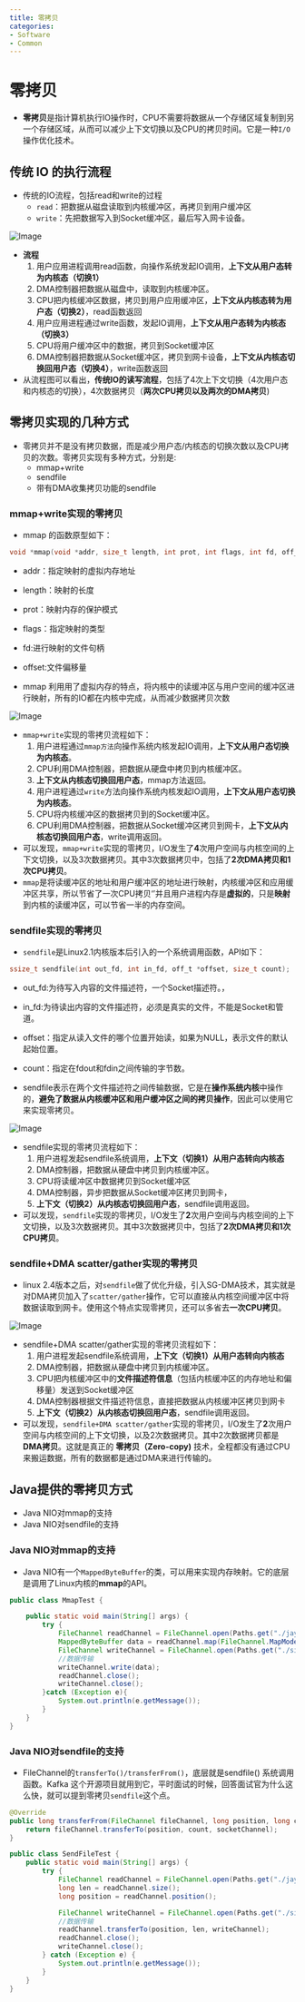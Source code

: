 ```yaml
---
title: 零拷贝
categories:
- Software
- Common
---
```

# 零拷贝

- **零拷贝**是指计算机执行IO操作时，CPU不需要将数据从一个存储区域复制到另一个存储区域，从而可以减少上下文切换以及CPU的拷贝时间。它是一种`I/O`操作优化技术。

## 传统 IO 的执行流程

- 传统的IO流程，包括read和write的过程
    - `read`：把数据从磁盘读取到内核缓冲区，再拷贝到用户缓冲区
    - `write`：先把数据写入到Socket缓冲区，最后写入网卡设备。

![Image](https://raw.githubusercontent.com/LuShan123888/Files/main/Pictures/640-20220303001431859-20220303001533416.png)

- **流程**
    1. 用户应用进程调用read函数，向操作系统发起IO调用，**上下文从用户态转为内核态（切换1）**
    2. DMA控制器把数据从磁盘中，读取到内核缓冲区。
    3. CPU把内核缓冲区数据，拷贝到用户应用缓冲区，**上下文从内核态转为用户态（切换2）**，read函数返回
    4. 用户应用进程通过write函数，发起IO调用，**上下文从用户态转为内核态（切换3）**
    5. CPU将用户缓冲区中的数据，拷贝到Socket缓冲区
    6. DMA控制器把数据从Socket缓冲区，拷贝到网卡设备，**上下文从内核态切换回用户态（切换4）**，write函数返回
- 从流程图可以看出，**传统IO的读写流程**，包括了4次上下文切换（4次用户态和内核态的切换），4次数据拷贝（**两次CPU拷贝以及两次的DMA拷贝**)

## 零拷贝实现的几种方式

- 零拷贝并不是没有拷贝数据，而是减少用户态/内核态的切换次数以及CPU拷贝的次数。零拷贝实现有多种方式，分别是:
    - mmap+write
    - sendfile
    - 带有DMA收集拷贝功能的sendfile

### mmap+write实现的零拷贝

- mmap 的函数原型如下：

```c
void *mmap(void *addr, size_t length, int prot, int flags, int fd, off_t offset);
```

- addr：指定映射的虚拟内存地址
- length：映射的长度
- prot：映射内存的保护模式
- flags：指定映射的类型
- fd:进行映射的文件句柄
- offset:文件偏移量

- mmap 利用用了虚拟内存的特点，将内核中的读缓冲区与用户空间的缓冲区进行映射，所有的IO都在内核中完成，从而减少数据拷贝次数

![Image](https://raw.githubusercontent.com/LuShan123888/Files/main/Pictures/640-20220303135451201.png)

- `mmap+write`实现的零拷贝流程如下：
    1. 用户进程通过`mmap方法`向操作系统内核发起IO调用，**上下文从用户态切换为内核态**。
    2. CPU利用DMA控制器，把数据从硬盘中拷贝到内核缓冲区。
    3. **上下文从内核态切换回用户态**，mmap方法返回。
    4. 用户进程通过`write`方法向操作系统内核发起IO调用，**上下文从用户态切换为内核态**。
    5. CPU将内核缓冲区的数据拷贝到的Socket缓冲区。
    6. CPU利用DMA控制器，把数据从Socket缓冲区拷贝到网卡，**上下文从内核态切换回用户态**，write调用返回。
- 可以发现，`mmap+write`实现的零拷贝，I/O发生了**4**次用户空间与内核空间的上下文切换，以及3次数据拷贝。其中3次数据拷贝中，包括了**2次DMA拷贝和1次CPU拷贝**。
- `mmap`是将读缓冲区的地址和用户缓冲区的地址进行映射，内核缓冲区和应用缓冲区共享，所以节省了一次CPU拷贝‘’并且用户进程内存是**虚拟的**，只是**映射**到内核的读缓冲区，可以节省一半的内存空间。

### sendfile实现的零拷贝

- `sendfile`是Linux2.1内核版本后引入的一个系统调用函数，API如下：

```c
ssize_t sendfile(int out_fd, int in_fd, off_t *offset, size_t count);
```

- out_fd:为待写入内容的文件描述符，一个Socket描述符。，
- in_fd:为待读出内容的文件描述符，必须是真实的文件，不能是Socket和管道。
- offset：指定从读入文件的哪个位置开始读，如果为NULL，表示文件的默认起始位置。
- count：指定在fdout和fdin之间传输的字节数。

- sendfile表示在两个文件描述符之间传输数据，它是在**操作系统内核**中操作的，**避免了数据从内核缓冲区和用户缓冲区之间的拷贝操作**，因此可以使用它来实现零拷贝。

![Image](https://raw.githubusercontent.com/LuShan123888/Files/main/Pictures/640-20220303135447432.png)

- sendfile实现的零拷贝流程如下：
    1. 用户进程发起sendfile系统调用，**上下文（切换1）从用户态转向内核态**
    2. DMA控制器，把数据从硬盘中拷贝到内核缓冲区。
    3. CPU将读缓冲区中数据拷贝到Socket缓冲区
    4. DMA控制器，异步把数据从Socket缓冲区拷贝到网卡，
    5. **上下文（切换2）从内核态切换回用户态**，sendfile调用返回。
- 可以发现，`sendfile`实现的零拷贝，I/O发生了**2**次用户空间与内核空间的上下文切换，以及3次数据拷贝。其中3次数据拷贝中，包括了**2次DMA拷贝和1次CPU拷贝**。

### sendfile+DMA scatter/gather实现的零拷贝

- linux 2.4版本之后，对`sendfile`做了优化升级，引入SG-DMA技术，其实就是对DMA拷贝加入了`scatter/gather`操作，它可以直接从内核空间缓冲区中将数据读取到网卡。使用这个特点实现零拷贝，还可以多省去**一次CPU拷贝**。

![Image](https://raw.githubusercontent.com/LuShan123888/Files/main/Pictures/640-20220303152942016.png)

- sendfile+DMA scatter/gather实现的零拷贝流程如下：
    1. 用户进程发起sendfile系统调用，**上下文（切换1）从用户态转向内核态**
    1. DMA控制器，把数据从硬盘中拷贝到内核缓冲区。
    1. CPU把内核缓冲区中的**文件描述符信息**（包括内核缓冲区的内存地址和偏移量）发送到Socket缓冲区
    1. DMA控制器根据文件描述符信息，直接把数据从内核缓冲区拷贝到网卡
    1. **上下文（切换2）从内核态切换回用户态**，sendfile调用返回。
- 可以发现，`sendfile+DMA scatter/gather`实现的零拷贝，I/O发生了**2**次用户空间与内核空间的上下文切换，以及2次数据拷贝。其中2次数据拷贝都是**DMA拷贝**。这就是真正的 **零拷贝（Zero-copy)** 技术，全程都没有通过CPU来搬运数据，所有的数据都是通过DMA来进行传输的。

## Java提供的零拷贝方式

- Java NIO对mmap的支持
- Java NIO对sendfile的支持

### Java NIO对mmap的支持

- Java NIO有一个`MappedByteBuffer`的类，可以用来实现内存映射。它的底层是调用了Linux内核的**mmap**的API。

```java
public class MmapTest {

    public static void main(String[] args) {
        try {
            FileChannel readChannel = FileChannel.open(Paths.get("./jay.txt"), StandardOpenOption.READ);
            MappedByteBuffer data = readChannel.map(FileChannel.MapMode.READ_ONLY, 0, 1024 * 1024 * 40);
            FileChannel writeChannel = FileChannel.open(Paths.get("./siting.txt"), StandardOpenOption.WRITE, StandardOpenOption.CREATE);
            //数据传输
            writeChannel.write(data);
            readChannel.close();
            writeChannel.close();
        }catch (Exception e){
            System.out.println(e.getMessage());
        }
    }
}
```

### Java NIO对sendfile的支持

- FileChannel的`transferTo()/transferFrom()`，底层就是sendfile() 系统调用函数。Kafka 这个开源项目就用到它，平时面试的时候，回答面试官为什么这么快，就可以提到零拷贝`sendfile`这个点。

```java
@Override
public long transferFrom(FileChannel fileChannel, long position, long count) throws IOException {
    return fileChannel.transferTo(position, count, socketChannel);
}
```

```java
public class SendFileTest {
    public static void main(String[] args) {
        try {
            FileChannel readChannel = FileChannel.open(Paths.get("./jay.txt"), StandardOpenOption.READ);
            long len = readChannel.size();
            long position = readChannel.position();

            FileChannel writeChannel = FileChannel.open(Paths.get("./siting.txt"), StandardOpenOption.WRITE, StandardOpenOption.CREATE);
            //数据传输
            readChannel.transferTo(position, len, writeChannel);
            readChannel.close();
            writeChannel.close();
        } catch (Exception e) {
            System.out.println(e.getMessage());
        }
    }
}
```